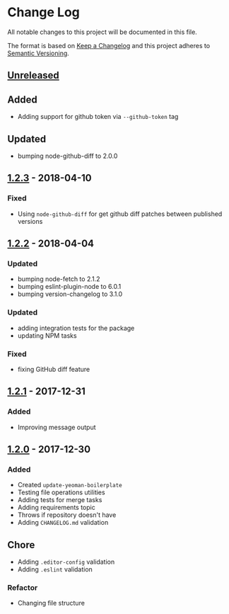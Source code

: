 # Change Log
All notable changes to this project will be documented in this file.

The format is based on [Keep a Changelog](http://keepachangelog.com/)
and this project adheres to [Semantic Versioning](http://semver.org/).

## [Unreleased][]

## Added
- Adding support for github token via `--github-token` tag

## Updated
- bumping node-github-diff to 2.0.0

## [1.2.3][] - 2018-04-10
### Fixed
- Using `node-github-diff` for get github diff patches between published versions
 
## [1.2.2][] - 2018-04-04
### Updated
- bumping node-fetch to 2.1.2
- bumping eslint-plugin-node to 6.0.1
- bumping version-changelog to 3.1.0

### Updated
- adding integration tests for the package
- updating NPM tasks

### Fixed
- fixing GitHub diff feature

## [1.2.1][] - 2017-12-31
### Added
- Improving message output

## [1.2.0][] - 2017-12-30
### Added
- Created `update-yeoman-boilerplate`
- Testing file operations utilities
- Adding tests for merge tasks
- Adding requirements topic
- Throws if repository doesn't have
- Adding `CHANGELOG.md` validation

## Chore
- Adding `.editor-config` validation
- Adding `.eslint` validation

### Refactor
- Changing file structure


[Unreleased]: https://github.com/willmendesneto/update-yeoman-generator/compare/v1.2.3...HEAD
[1.2.3]: https://github.com/willmendesneto/update-yeoman-generator/compare/v1.2.2...v1.2.3
[1.2.2]: https://github.com/willmendesneto/update-yeoman-generator/compare/v1.2.1...v1.2.2
[1.2.1]: https://github.com/willmendesneto/update-yeoman-generator/compare/v1.2.0...v1.2.1
[1.2.0]: https://github.com/willmendesneto/update-yeoman-generator/tree/v1.2.0
